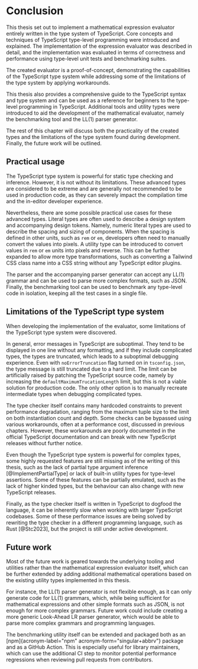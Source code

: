 # Conclusion

This thesis set out to implement a mathematical expression evaluator entirely written in the type system of TypeScript. Core concepts and techniques of TypeScript type-level programming were introduced and explained. The implementation of the expression evaluator was described in detail, and the implementation was evaluated in terms of correctness and performance using type-level unit tests and benchmarking suites.

The created evaluator is a proof-of-concept, demonstrating the capabilities of the TypeScript type system while addressing some of the limitations of the type system by applying workarounds.

This thesis also provides a comprehensive guide to the TypeScript syntax and type system and can be used as a reference for beginners to the type-level programming in TypeScript. Additional tools and utility types were introduced to aid the development of the mathematical evaluator, namely the benchmarking tool and the LL(1) parser generator.

The rest of this chapter will discuss both the practicality of the created types and the limitations of the type system found during development. Finally, the future work will be outlined.

## Practical usage

The TypeScript type system is powerful for static type checking and inference. However, it is not without its limitations. These advanced types are considered to be extreme and are generally not recommended to be used in production code, as they can severely impact the compilation time and the in-editor developer experience.

Nevertheless, there are some possible practical use cases for these advanced types. Literal types are often used to describe a design system and accompanying design tokens. Namely, numeric literal types are used to describe the spacing and sizing of components. When the spacing is defined in other units, such as `rem` or `em`, developers often need to manually convert the values into pixels. A utility type can be introduced to convert values in `rem` or `em` units into pixels and reverse. This can be further expanded to allow more type transformations, such as converting a Tailwind CSS class name into a CSS string without any TypeScript editor plugins.

The parser and the accompanying parser generator can accept any LL(1) grammar and can be used to parse more complex formats, such as JSON. Finally, the benchmarking tool can be used to benchmark any type-level code in isolation, keeping all the test cases in a single file.

## Limitations of the TypeScript type system

When developing the implementation of the evaluator, some limitations of the TypeScript type system were discovered.

In general, error messages in TypeScript are suboptimal. They tend to be displayed in one line without any formatting, and if they include complicated types, the types are truncated, which leads to a suboptimal debugging experience. Even with `noErrorTruncation` flag turned on in `tsconfig.json`, the type message is still truncated due to a hard limit. The limit can be artificially raised by patching the TypeScript source code, namely by increasing the `defaultMaximumTrucationLength` limit, but this is not a viable solution for production code. The only other option is to manually recreate intermediate types when debugging complicated types.

The type checker itself contains many hardcoded constraints to prevent performance degradation, ranging from the maximum tuple size to the limit on both instantiation count and depth. Some checks can be bypassed using various workarounds, often at a performance cost, discussed in previous chapters. However, these workarounds are poorly documented in the official TypeScript documentation and can break with new TypeScript releases without further notice.

Even though the TypeScript type system is powerful for complex types, some highly requested features are still missing as of the writing of this thesis, such as the lack of partial type argument inference [@ImplementPartialType] or lack of built-in utility types for type-level assertions. Some of these features can be partially emulated, such as the lack of higher kinded types, but the behaviour can also change with new TypeScript releases.

Finally, as the type checker itself is written in TypeScript to dogfood the language, it can be inherently slow when working with larger TypeScript codebases. Some of these performance issues are being solved by rewriting the type checker in a different programming language, such as Rust [@Stc2023], but the project is still under active development.

## Future work

Most of the future work is geared towards the underlying tooling and utilities rather than the mathematical expression evaluator itself, which can be further extended by adding additional mathematical operations based on the existing utility types implemented in this thesis.

For instance, the LL(1) parser generator is not flexible enough, as it can only generate code for LL(1) grammars, which, while being sufficient for mathematical expressions and other simple formats such as JSON, is not enough for more complex grammars. Future work could include creating a more generic Look-Ahead LR parser generator, which would be able to parse more complex grammars and programming languages.

The benchmarking utility itself can be extended and packaged both as an [npm]{acronym-label="npm" acronym-form="singular+abbrv"} package and as a GitHub Action. This is especially useful for library maintainers, which can use the additional CI step to monitor potential performance regressions when reviewing pull requests from contributors.
